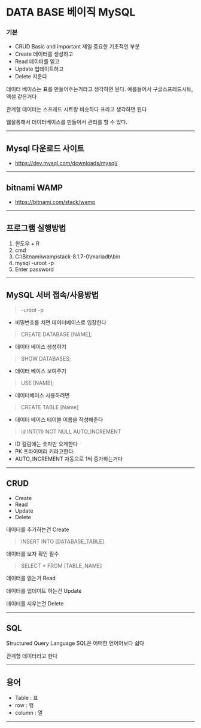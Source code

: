 # DATA BASE 베이직 MySQL

### 기본

- CRUD Basic and important 제일 중요한 기초적인 부분
- Create 데이터를 생성하고
- Read 데이터를 읽고
- Update 업데이트하고
- Delete 지운다

데이터 베이스는 표를 만들어주는거라고 생각하면 된다. 예를들어서 구글스프레드시트, 엑셀 같은거다

관계형 데이터는 스프레드 시트랑 비슷하다
표라고 생각하면 된다

웹을통해서 데이터베이스를 만들어서 관리를 할 수 있다.

---

## Mysql 다운로드 사이트

- https://dev.mysql.com/downloads/mysql/

---

## bitnami WAMP

- https://bitnami.com/stack/wamp

---

## 프로그램 실행방법

1. 윈도우 + R
2. cmd
3. C:\Bitnami\wampstack-8.1.7-0\mariadb\bin
4. mysql -uroot -p
5. Enter password

---

## MySQL 서버 접속/사용방법

> -uroot -p

- 비밀번호를 치면 데이터베이스로 입장한다

> CREATE DATABASE [NAME];

- 데이터 베이스 생성하기

> SHOW DATABASES;

- 데이터 베이스 보여주기

> USE [NAME];

- 데이터베이스 사용하려면

> CREATE TABLE [Name]

- 데이터 베이스 테이블 이름을 작성해준다

> id INT(11) NOT NULL AUTO_INCREMENT

- ID 컬럼에는 숫자만 오게한다
- PK 프라이머리 키라고한다.
- AUTO_INCREMENT 자동으로 1씩 증가하는거다

---

## CRUD

- Create
- Read
- Update
- Delete

데이터를 추가하는건 Create

> INSERT INTO [DATABASE_TABLE]

데이터를 보자 확인 필수

> SELECT \* FROM [TABLE_NAME]

데이터를 읽는거 Read

데이터를 업데이트 하는건 Update

데이터를 지우는건 Delete

---

## SQL

Structured Query Language
SQL은 어떠한 언어어보다 쉽다

관계형 데이터라고 한다

---

## 용어

- Table : 표
- row : 행
- column : 열

---
